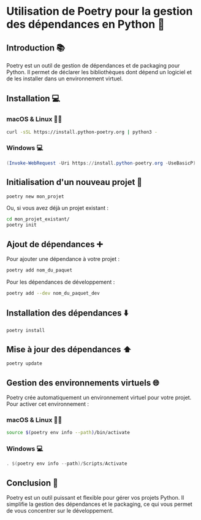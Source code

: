 ﻿
# Utilisation de Poetry pour la gestion des dépendances en Python 🐍

## Introduction 📚

Poetry est un outil de gestion de dépendances et de packaging pour Python. Il permet de déclarer les bibliothèques dont dépend un logiciel et de les installer dans un environnement virtuel.

## Installation 💻

### macOS & Linux 🍎🐧

```bash
curl -sSL https://install.python-poetry.org | python3 -
```

### Windows 💻

```powershell
(Invoke-WebRequest -Uri https://install.python-poetry.org -UseBasicP) | python3 -
```

## Initialisation d'un nouveau projet 🌱

```bash
poetry new mon_projet
```

Ou, si vous avez déjà un projet existant :

```bash
cd mon_projet_existant/
poetry init
```

## Ajout de dépendances ➕

Pour ajouter une dépendance à votre projet :

```bash
poetry add nom_du_paquet
```

Pour les dépendances de développement :

```bash
poetry add --dev nom_du_paquet_dev
```

## Installation des dépendances ⬇️

```bash
poetry install
```

## Mise à jour des dépendances ⬆️

```bash
poetry update
```

## Gestion des environnements virtuels 🌐

Poetry crée automatiquement un environnement virtuel pour votre projet. Pour activer cet environnement :

### macOS & Linux 🍎🐧

```bash
source $(poetry env info --path)/bin/activate
```

### Windows 💻

```powershell
. $(poetry env info --path)/Scripts/Activate
```

## Conclusion 🎉

Poetry est un outil puissant et flexible pour gérer vos projets Python. Il simplifie la gestion des dépendances et le packaging, ce qui vous permet de vous concentrer sur le développement.
